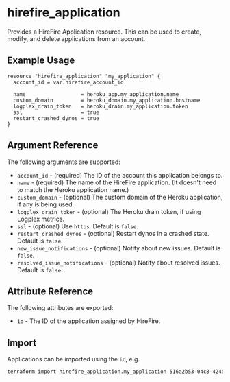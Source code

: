 # hirefire_application

Provides a HireFire Application resource. This can be used to create, modify,
and delete applications from an account.

## Example Usage

```hcl
resource "hirefire_application" "my_application" {
  account_id = var.hirefire_account_id

  name                  = heroku_app.my_application.name
  custom_domain         = heroku_domain.my_application.hostname
  logplex_drain_token   = heroku_drain.my_application.token
  ssl                   = true
  restart_crashed_dynos = true
}
```

## Argument Reference

The following arguments are supported:

- `account_id` - (required) The ID of the account this application belongs to.
- `name` - (required) The name of the HireFire application. (It doesn't need to
  match the Heroku application name.)
- `custom_domain` - (optional) The custom domain of the Heroku application, if
  any is being used.
- `logplex_drain_token` - (optional) The Heroku drain token, if using Logplex
  metrics.
- `ssl` - (optional) Use `https`. Default is `false`.
- `restart_crashed_dynos` - (optional) Restart dynos in a crashed state.
  Default is `false`.
- `new_issue_notifications` - (optional) Notify about new issues. Default is
  `false`.
- `resolved_issue_notifications` - (optional) Notify about resolved issues.
  Default is `false`.

## Attribute Reference

The following attributes are exported:

- `id` - The ID of the application assigned by HireFire.

## Import

Applications can be imported using the `id`, e.g.

```bash
terraform import hirefire_application.my_application 516a2b53-04c8-424e-8533-99d47ef1f9bf
```
